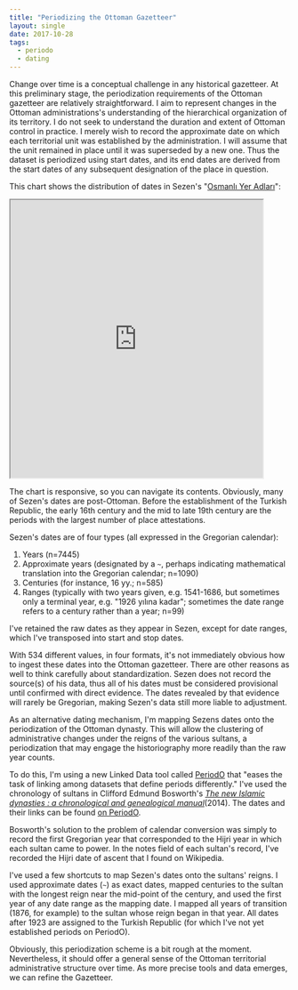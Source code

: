 ```yaml
---
title: "Periodizing the Ottoman Gazetteer"
layout: single
date: 2017-10-28
tags:
  - periodo
  - dating
---
```

Change over time is a conceptual challenge in any historical gazetteer. At this preliminary stage, the periodization requirements of the Ottoman gazetteer are relatively straightforward. I aim to represent changes in the Ottoman administrations's understanding of the hierarchical organization of its territory. I do not seek to understand the duration and extent of Ottoman control in practice. I merely wish to record the approximate date on which each territorial unit was established by the administration. I will assume that the unit remained in place until it was superseded by a new one. Thus the dataset is periodized using start dates, and its end dates are derived from the start dates of any subsequent designation of the place in question.

This chart shows the distribution of dates in Sezen's "[Osmanlı Yer Adları](http://www.os-ar.com/osmanli_yer_isimleri.pdf)":

<iframe src="https://public.tableau.com/views/Ottgaz/Sheet1?:showVizHome=no&:embed=true" width="90%" height="500"></iframe>

The chart is responsive, so you can navigate its contents. Obviously, many of Sezen's dates are post-Ottoman. Before the establishment of the Turkish Republic, the early 16th century and the mid to late 19th century are the periods with the largest number of place attestations.

Sezen's dates are of four types (all expressed in the Gregorian calendar):

1. Years (n=7445)
2. Approximate years (designated by a `~`, perhaps indicating mathematical translation into the Gregorian calendar; n=1090)
3. Centuries (for instance, 16 yy.; n=585)
4. Ranges (typically with two years given, e.g. 1541-1686, but sometimes only a terminal year, e.g. "1926 yılına kadar"; sometimes the date range refers to a century rather than a year; n=99)

I've retained the raw dates as they appear in Sezen, except for date ranges, which I've transposed into start and stop dates.

With 534 different values, in four formats, it's not immediately obvious how to ingest these dates into the Ottoman gazetteer. There are other reasons as well to think carefully about standardization. Sezen does not record the source(s) of his data, thus all of his dates must be considered provisional until confirmed with direct evidence. The dates revealed by that evidence will rarely be Gregorian, making Sezen's data still more liable to adjustment.

As an alternative dating mechanism, I'm mapping Sezens dates onto the periodization of the Ottoman dynasty. This will allow the clustering of administrative changes under the reigns of the various sultans, a periodization that may engage the historiography more readily than the raw year counts.

To do this, I'm using a new Linked Data tool called [PeriodO](perio.do) that "eases the task of linking among datasets that define periods differently." I've used the chronology of sultans in Clifford Edmund Bosworth's _[The new Islamic dynasties : a chronological and genealogical manual](http://www.worldcat.org/title/new-islamic-dynasties-a-chronological-and-genealogical-manual/oclc/945765738)_(2014). The dates and their links can be found [on PeriodO](http://n2t.net/ark:/99152/p0pf2qb).

Bosworth's solution to the problem of calendar conversion was simply to record the first Gregorian year that corresponded to the Hijri year in which each sultan came to power. In the notes field of each sultan's record, I've recorded the Hijri date of ascent that I found on Wikipedia.

I've used a few shortcuts to map Sezen's dates onto the sultans' reigns. I used approximate dates (`~`) as exact dates, mapped centuries to the sultan with the longest reign near the mid-point of the century, and used the first year of any date range as the mapping date. I mapped all years of transition (1876, for example) to the sultan whose reign began in that year. All dates after 1923 are assigned to the Turkish Republic (for which I've not yet established periods on PeriodO).

Obviously, this periodization scheme is a bit rough at the moment. Nevertheless, it should offer a general sense of the Ottoman territorial administrative structure over time. As more precise tools and data emerges, we can refine the Gazetteer.
